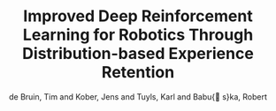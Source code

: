 ---
collection: conference
permalink: /publications/Bruin2016IROS
pubtype: conference 
title: "Improved Deep Reinforcement Learning for Robotics Through Distribution-based Experience Retention" 
author: "de Bruin, Tim and Kober, Jens and Tuyls, Karl and Babu{\v s}ka, Robert" 
year: 2016
avenue: IEEE/RSJ International Conference on Intelligent Robots and Systems (IROS) 
url:  
pages: 3947--3952 
code:  
video: https://youtu.be/yH7Vkr6taKg 
abstract: 
---
